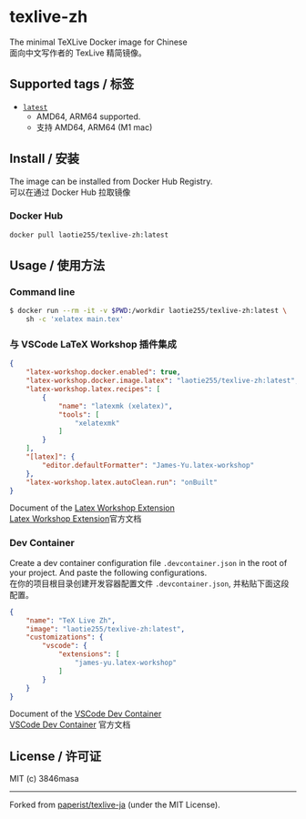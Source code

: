 # texlive-zh

The minimal TeXLive Docker image for Chinese <br/>
面向中文写作者的 TexLive 精简镜像。



## Supported tags / 标签


- [`latest`](./debian/Dockerfile)
  - AMD64, ARM64 supported.
  - 支持 AMD64, ARM64 (M1 mac) 

## Install / 安装

The image can be installed from Docker Hub Registry. <br/>
可以在通过 Docker Hub 拉取镜像

### Docker Hub

```bash
docker pull laotie255/texlive-zh:latest
```


## Usage / 使用方法

### Command line 

```bash
$ docker run --rm -it -v $PWD:/workdir laotie255/texlive-zh:latest \
    sh -c 'xelatex main.tex'
```

### 与 VSCode LaTeX Workshop 插件集成

```json
{
    "latex-workshop.docker.enabled": true,
    "latex-workshop.docker.image.latex": "laotie255/texlive-zh:latest",
    "latex-workshop.latex.recipes": [
        {
            "name": "latexmk (xelatex)",
            "tools": [
                "xelatexmk"
            ]
        }
    ],
    "[latex]": {
        "editor.defaultFormatter": "James-Yu.latex-workshop"
    },
    "latex-workshop.latex.autoClean.run": "onBuilt"
}
```

Document of the [Latex Workshop Extension](https://github.com/James-Yu/LaTeX-Workshop/wiki/Install)<br>
[Latex Workshop Extension](https://github.com/James-Yu/LaTeX-Workshop/wiki/Install)官方文档

### Dev Container

Create a dev container configuration file `.devcontainer.json` in the root of your project. And paste the following configurations.<br>
在你的项目根目录创建开发容器配置文件 `.devcontainer.json`, 并粘贴下面这段配置。

```json
{
    "name": "TeX Live Zh",
    "image": "laotie255/texlive-zh:latest",
    "customizations": {
        "vscode": {
            "extensions": [
                "james-yu.latex-workshop"
            ]
        }
    }
}

```

Document of the [VSCode Dev Container](https://code.visualstudio.com/docs/devcontainers/containers)<br>
[VSCode Dev Container](https://code.visualstudio.com/docs/devcontainers/containers) 官方文档

## License / 许可证

MIT (c) 3846masa

---

Forked from [paperist/texlive-ja] \(under the MIT License\).

[paperist/texlive-ja]: https://github.com/Paperist/texlive-ja